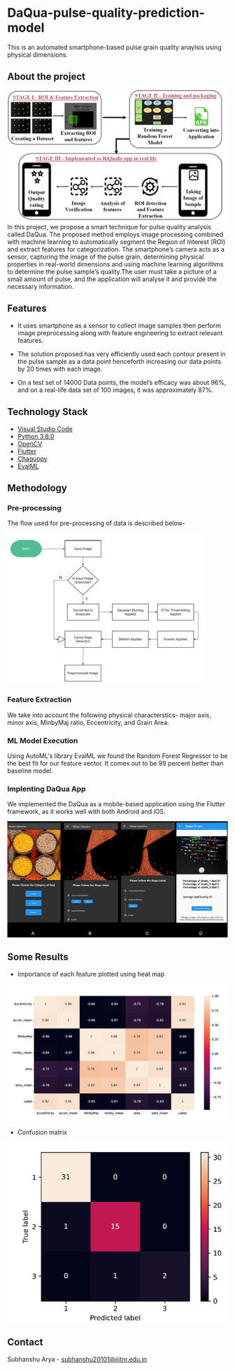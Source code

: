 # DaQua-pulse-quality-prediction-model

This is an automated smartphone-based pulse grain quality anaylsis using physical dimensions.

## About the project

![alt text](https://github.com/Subhanshu20101/DaQua-pulse-quality-prediction-model/blob/main/Images/architecture.png)
In this project, we propose a smart technique for pulse quality analysis called DaQua. The proposed method employs image processing combined with machine learning to automatically segment the Region of Interest (ROI) and extract features for categorization. The smartphone’s camera acts as a sensor, capturing the image of the pulse grain, determining physical properties in real-world dimensions and using machine learning algorithms to determine the pulse sample’s quality.The user must take a picture of a small amount of pulse, and the application will analyse it and provide the necessary information.

## Features

* It uses smartphone as a sensor to collect image samples then perform image preprocessing along with feature engineering to extract relevant features.
              
* The solution proposed has very efficiently used each contour present in the pulse sample as a data point henceforth increasing our data points by 20 times with each image. 
* On a test set of 14000 Data points, the model’s efficacy was about 96%, and on a real-life data set of 100 images, it was approximately 87%.
## Technology Stack
* [Visual Studio Code](https://code.visualstudio.com/)
* [Python 3.8.0](https://www.python.org/downloads/release/python-380/)
* [OpenCV](https://opencv.org/)
* [Flutter](https://flutter.dev/)
* [Chaquopy](https://chaquo.com/chaquopy/)
* [EvalML](https://evalml.alteryx.com/en/stable/#)

## Methodology
### Pre-processing
The flow used for pre-processing of data is described below-

![alt text](https://github.com/Subhanshu20101/DaQua-pulse-quality-prediction-model/blob/main/Images/flowchart_pre.png)

### Feature Extraction
We take into account the following physical characterstics- major axis, minor axis, MinbyMaj ratio, Eccentricity, and Grain Area. 

### ML Model Execution
Using AutoML's library EvalML we found the Random Forest Regressor to be the best fit for our feature vector. It comes out to be 99 percent better than baseline model.

### Implenting DaQua App
We implemented the DaQua as a mobile-based application using the Flutter framework, as it works well with both Android and iOS.

![alt text](https://github.com/Subhanshu20101/DaQua-pulse-quality-prediction-model/blob/main/Images/Screenshots%20of%20DaQua%20App.png)

## Some Results
* Importance of each feature plotted using heat map
 
![alt text](https://github.com/Subhanshu20101/DaQua-pulse-quality-prediction-model/blob/main/Images/featureimp.png)

* Confusion matrix

![alt text](https://github.com/Subhanshu20101/DaQua-pulse-quality-prediction-model/blob/main/Images/confusionMatrix.png)

## Contact

Subhanshu Arya - subhanshu20101@iiitnr.edu.in
